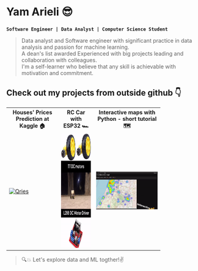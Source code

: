 # Yam Arieli 😎
**`Software Engineer | Data Analyst | Computer Science Student`**

>Data analyst and Software engineer with significant practice in data analysis and passion for machine learning.<br>
A dean's list awarded Experienced with big projects leading and collaboration with colleagues.<br>
I'm a self-learner who believe that any skill is achievable with motivation and commitment.
<!---->

## Check out my projects from outside github 👇
<table style="width:80%">
  <tr>
    <th>Houses' Prices Prediction at Kaggle 🏠</th>
    <th>RC Car with ESP32 🏎️</th>
    <th>Interactive maps with Python - short tutorial 🗺️</th>
  </tr>
  <tr>
      <td>
        <a href="https://www.linkedin.com/posts/yam-arieli_computerscience-project-electronics-activity-7012184953354371073-6G_E/">
           <img alt="Qries" src="https://www.kaggleusercontent.com/kf/116337046/eyJhbGciOiJkaXIiLCJlbmMiOiJBMTI4Q0JDLUhTMjU2In0..VwrHmXNNBmY7lHbHVq5UVg.6UJDT8d5837kzFmhAob4LfqjQcrStVBpgU1Wvic-dFbjPq6IeTaKXRniakv36wVt4gwzQOO25kuHqUj4EMJDAA9Swrv6o9_FbMStJcO8Yum0WuzIRe8oBtyBNOIxBBDQYCPtwuK8lT0Njqx5xy4Dq95B27ZYax5t3BhnojHRkbdpNf_5_jD6mVBnM1dWB5T3NbP5x7dZiy7fXQu4t5SUL6AZkCmeLO5hgdz1pBpNTUVhhLvz43reBjTFur5ZR-CmkfklD9nJT_KwtHDcxD_OZdEmio9Ekui-uAQefgbMo70x89m58dVrlmrgo1jD2dQFEvDxdtF6YGLTWlH5cRMfyKD44EzfiXJgYW4Y3uiaEGvD4IC6OuCb4IgJvTt7xsAfpEdFMTpXdu_olqpvE8OXY6PDklbRftrkM_ZUw4ouDHmr8qg6Jc_eqAq11_NISwKqJN6dXAX2P2ZXbPkqN1T3FBqROF8_K5a9vU79iYt6Uqexyu7XJjVvtKnlQM5NtmpiLOAIukt8g8Dy_QcQZJk4NY_7J-FaG8XaTjcXe0ZoRM5scWbd5tiLp0_qypoPNNEab-Q6TGX-EDxj3V2OgC0Ma-dz15b1ICV72kBf0GfO68IWzNXh5CJCuL07vTp7Kp9jFH3XrX7zMxbarJAaKrhpIsphICxstGbtpr-dPOG42RToDSMzvc7dIDr4E1uW09T11Kn_-s63ibPFlKGz-8GwKg.xScKtyVPe0qxF6Y0yR9cmw/area_year_price.gif" height="300" overflow: hidden;>
        </a>
     </td>
    <td>
        <a href="https://www.linkedin.com/posts/yam-arieli_computerscience-project-electronics-activity-7012184953354371073-6G_E">
           <img alt="Qries" src="RC Car ESP32 b.gif" height="300">
        </a>
     </td>
        <td>
        <a href="https://www.linkedin.com/feed/update/urn:li:activity:7028088621962260481">
           <img alt="Qries" src="interactive map.gif" width="400">
        </a>
     </td>
  </tr>
</table>
                                                
>🔍💥 Let's explore data and ML togther!✌
<!---->
                                                                 
